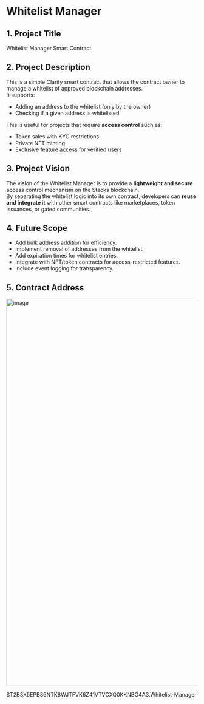 
# Whitelist Manager

## 1. Project Title
Whitelist Manager Smart Contract

## 2. Project Description
This is a simple Clarity smart contract that allows the contract owner to manage a whitelist of approved blockchain addresses.  
It supports:
- Adding an address to the whitelist (only by the owner)
- Checking if a given address is whitelisted

This is useful for projects that require **access control** such as:
- Token sales with KYC restrictions
- Private NFT minting
- Exclusive feature access for verified users

## 3. Project Vision
The vision of the Whitelist Manager is to provide a **lightweight and secure** access control mechanism on the Stacks blockchain.  
By separating the whitelist logic into its own contract, developers can **reuse and integrate** it with other smart contracts like marketplaces, token issuances, or gated communities.

## 4. Future Scope
- Add bulk address addition for efficiency.
- Implement removal of addresses from the whitelist.
- Add expiration times for whitelist entries.
- Integrate with NFT/token contracts for access-restricted features.
- Include event logging for transparency.

## 5. Contract Address
<img width="1919" height="1020" alt="image" src="https://github.com/user-attachments/assets/3a9b5dda-f6fd-439f-a486-ac09111a0fa7" />

ST2B3X5EPB86NTK8WJTFVK6Z41VTVCXQ0KKNBG4A3.Whitelist-Manager


